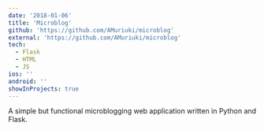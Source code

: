 ```yaml
---
date: '2018-01-06'
title: 'Microblog'
github: 'https://github.com/AMuriuki/microblog'
external: 'https://github.com/AMuriuki/microblog'
tech:
  - Flask
  - HTML
  - JS
ios: ''
android: ''
showInProjects: true
---
```


A simple but functional microblogging web application written in Python and Flask.
